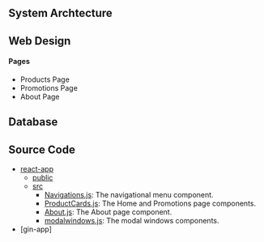

## System Archtecture

## Web Design

#### Pages
- Products Page
- Promotions Page
- About Page

## Database

## Source Code
- [react-app]()
   - [public]()
   - [src]()
      - [Navigations.js](): The navigational menu component.
      - [ProductCards.js](): The Home and Promotions page components.
      - [About.js](): The About page component.
      - [modalwindows.js](): The modal windows components.
- [gin-app]
